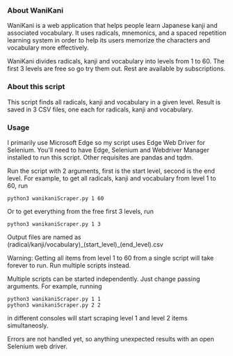 ### About WaniKani

WaniKani is a web application that helps people learn Japanese kanji and associated vocabulary. 
It uses radicals, mnemonics, and a spaced repetition learning system in order to help its users memorize the characters and vocabulary more effectively.

WaniKani divides radicals, kanji and vocabulary into levels from 1 to 60.
The first 3 levels are free so go try them out. Rest are available by subscriptions.

### About this script

This script finds all radicals, kanji and vocabulary in a given level.
Result is saved in 3 CSV files, one each for radicals, kanji and vocabulary.

### Usage

I primarily use Microsoft Edge so my script uses Edge Web Driver for Selenium. 
You'll need to have Edge, Selenium and Webdriver Manager installed to run this script.
Other requisites are pandas and tqdm.

Run the script with 2 arguments, first is the start level, second is the end level.
For example, to get all radicals, kanji and vocabulary from level 1 to 60, run

    python3 wanikaniScraper.py 1 60

Or to get everything from the free first 3 levels, run

    python3 wanikaniScraper.py 1 3

Output files are named as (radical/kanji/vocabulary)\_(start_level)\_(end_level).csv

Warning: Getting all items from level 1 to 60 from a single script will take forever to run.
Run multiple scripts instead.

Multiple scripts can be started independently. 
Just change passing arguments. For example, running 

    python3 wanikaniScraper.py 1 1
    python3 wanikaniScraper.py 2 2

in different consoles will start scraping level 1 and level 2 items simultaneosly.

Errors are not handled yet, so anything unexpected results with an open Selenium web driver.
